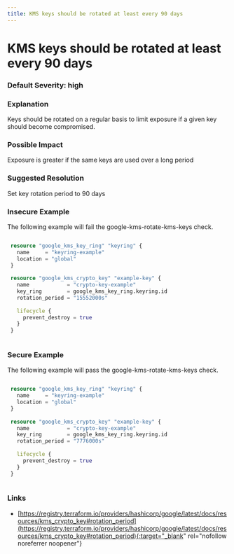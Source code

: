 ```yaml
---
title: KMS keys should be rotated at least every 90 days
---
```


# KMS keys should be rotated at least every 90 days

### Default Severity: <span class="severity high">high</span>

### Explanation

Keys should be rotated on a regular basis to limit exposure if a given key should become compromised.

### Possible Impact
Exposure is greater if the same keys are used over a long period

### Suggested Resolution
Set key rotation period to 90 days


### Insecure Example

The following example will fail the google-kms-rotate-kms-keys check.
```terraform

 resource "google_kms_key_ring" "keyring" {
   name     = "keyring-example"
   location = "global"
 }
 
 resource "google_kms_crypto_key" "example-key" {
   name            = "crypto-key-example"
   key_ring        = google_kms_key_ring.keyring.id
   rotation_period = "15552000s"
 
   lifecycle {
     prevent_destroy = true
   }
 }
 
```



### Secure Example

The following example will pass the google-kms-rotate-kms-keys check.
```terraform

 resource "google_kms_key_ring" "keyring" {
   name     = "keyring-example"
   location = "global"
 }
 
 resource "google_kms_crypto_key" "example-key" {
   name            = "crypto-key-example"
   key_ring        = google_kms_key_ring.keyring.id
   rotation_period = "7776000s"
 
   lifecycle {
     prevent_destroy = true
   }
 }
 
```



### Links


- [https://registry.terraform.io/providers/hashicorp/google/latest/docs/resources/kms_crypto_key#rotation_period](https://registry.terraform.io/providers/hashicorp/google/latest/docs/resources/kms_crypto_key#rotation_period){:target="_blank" rel="nofollow noreferrer noopener"}



